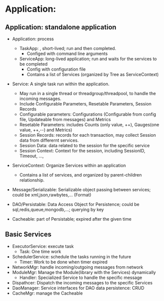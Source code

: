# Application:

## Application: standalone application
- Application: process
    - TaskApp: , short-lived; run and then completed.
         - Configed with command line arguments
    - ServiceApp: long-lived application; run and waits for the services to be completed
         - Config with configuration file 
         - Contains a list of Services (organized by Tree as ServiceContext)
         
- Service: A single task run within the application.
    - May run in a single thread or threadgroup/threadpool, to handle the incoming messages.
    - Include Configurable Parameters, Resetable Parameters, Session Records
    - Configurable parameters: Configurations (Configurable from config file, Updateable from messages) and Metrics 
    - Resetable Parameters: includes Counts (only value, ++), Gauges(one value, ++,--) and Metrics)
    - Session Records: records for each transaction, may collect Session data from differernt services.
    - Session Data: data related to the session for the specific service
    - Session Context: Context for the session, including SessionID, Timeout, ...,

- ServiceContext: Organize Services within an application
    - Contains a list of services, and organized by parent-children relationship.

- Message/Serializable: Serializable object passing between services; could be xml,json,rawbytes,... (Format)
- DAO/Persistable: Data Access Object for Persistence; could be sql,redis,queue,mongodb,...; querying by key 
- Cacheable: part of Persistable; expired after the given time

## Basic Services
- ExecutorService: execute task
    - Task: One time work
- SchedulerService: schedule the tasks running in the future
    - Timer: Work to be done when timer expired    
- NetworkMgr: handle incoming/outgoing messages from network
- ModuleMgr: Manage the Module(library with the Services) dynamically
    - Handler: Specialized Service to handle the specific message
- Dispathcer: Dispatch the incoming messages to the specific Services
- DaoManager: Service interfaces for DAO data persistence:  CRUD
- CacheMgr: manage the Cacheable
